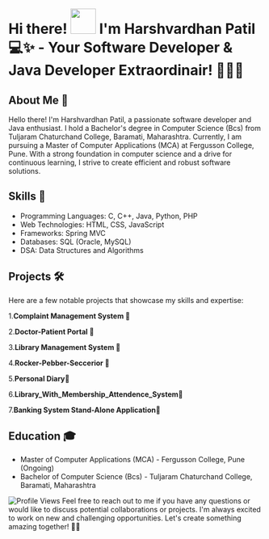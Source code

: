 # Hi there! <img alt="" src="https://media1.tenor.com/images/e5a6c8fff7422d5a137feade378401ac/tenor.gif?itemid=5530137" width="50px"> I'm Harshvardhan Patil 💻✨ - Your Software Developer & Java Developer Extraordinair! 🧑‍🔬🚀  

## About Me 🚀
Hello there! I'm Harshvardhan Patil, a passionate software developer and Java enthusiast. I hold a Bachelor's degree in Computer Science (Bcs) from Tuljaram Chaturchand College, Baramati, Maharashtra. Currently, I am pursuing a Master of Computer Applications (MCA) at Fergusson College, Pune. With a strong foundation in computer science and a drive for continuous learning, I strive to create efficient and robust software solutions.

## Skills 🎯
- Programming Languages: C, C++, Java, Python, PHP
- Web Technologies: HTML, CSS, JavaScript
- Frameworks: Spring MVC
- Databases: SQL (Oracle, MySQL)
- DSA: Data Structures and Algorithms 

## Projects 🛠️
Here are a few notable projects that showcase my skills and expertise:

1.**Complaint Management System 🎥**

2.**Doctor-Patient Portal 🎥**

3.**Library Management System 🎥**

4.**Rocker-Pebber-Seccerior 🎥**

5.**Personal Diary🎥**

6.**Library_With_Membership_Attendence_System🎥**

7.**Banking System Stand-Alone Application🎥**
     
## Education 🎓
- Master of Computer Applications (MCA) - Fergusson College, Pune (Ongoing)
- Bachelor of Computer Science (Bcs) - Tuljaram Chaturchand College, Baramati, Maharashtra
<img src="https://camo.githubusercontent.com/5ad72fad65623b542109f7b6cf4042c25563d1e09d7b8f0555d435871892cf61/68747470733a2f2f6b6f6d617265762e636f6d2f67687076632f3f757365726e616d653d736f6d616e6174686b736869727361676172" alt="Profile Views" data-canonical-src="https://komarev.com/ghpvc/?username=somanathkshirsagar" style="max-width: 100%;">
Feel free to reach out to me if you have any questions or would like to discuss potential collaborations or projects. I'm always excited to work on new and challenging opportunities. Let's create something amazing together! 🌟✨
